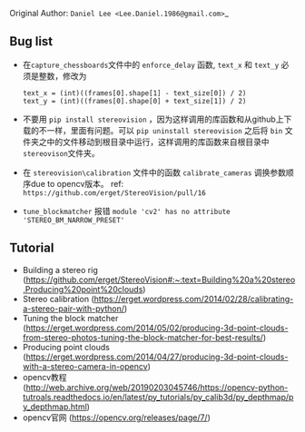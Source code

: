 Original Author: `Daniel Lee <Lee.Daniel.1986@gmail.com>`_

## Bug list

- 在`capture_chessboards`文件中的 `enforce_delay` 函数, `text_x` 和 `text_y` 必须是整数，修改为
  
    ```
    text_x = (int)((frames[0].shape[1] - text_size[0]) / 2)
    text_y = (int)((frames[0].shape[0] + text_size[1]) / 2)
    ```

- 不要用 `pip install stereovision` ，因为这样调用的库函数和从github上下载的不一样，里面有问题。可以 `pip uninstall stereovision` 之后将 `bin` 文件夹之中的文件移动到根目录中运行，这样调用的库函数来自根目录中`stereovison`文件夹。

- 在 `stereovision\calibration` 文件中的函数 `calibrate_cameras` 调换参数顺序due to opencv版本。
  ref: `https://github.com/erget/StereoVision/pull/16`

- `tune_blockmatcher` 报错 `module 'cv2' has no attribute 'STEREO_BM_NARROW_PRESET'`

## Tutorial

- Building a stereo rig (https://github.com/erget/StereoVision#:~:text=Building%20a%20stereo,Producing%20point%20clouds)
- Stereo calibration (https://erget.wordpress.com/2014/02/28/calibrating-a-stereo-pair-with-python/)
- Tuning the block matcher (https://erget.wordpress.com/2014/05/02/producing-3d-point-clouds-from-stereo-photos-tuning-the-block-matcher-for-best-results/)
- Producing point clouds (https://erget.wordpress.com/2014/04/27/producing-3d-point-clouds-with-a-stereo-camera-in-opencv)
- opencv教程 (http://web.archive.org/web/20190203045746/https://opencv-python-tutroals.readthedocs.io/en/latest/py_tutorials/py_calib3d/py_depthmap/py_depthmap.html)
- opencv官网 (https://opencv.org/releases/page/7/)